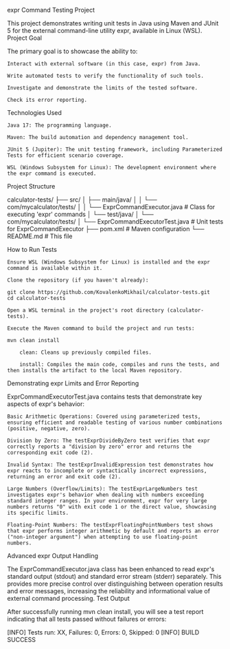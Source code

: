 expr Command Testing Project

This project demonstrates writing unit tests in Java using Maven and JUnit 5 for the external command-line utility expr, available in Linux (WSL).
Project Goal

The primary goal is to showcase the ability to:

    Interact with external software (in this case, expr) from Java.

    Write automated tests to verify the functionality of such tools.

    Investigate and demonstrate the limits of the tested software.

    Check its error reporting.

Technologies Used

    Java 17: The programming language.

    Maven: The build automation and dependency management tool.

    JUnit 5 (Jupiter): The unit testing framework, including Parameterized Tests for efficient scenario coverage.

    WSL (Windows Subsystem for Linux): The development environment where the expr command is executed.

Project Structure

calculator-tests/
├── src/
│   ├── main/java/
│   │   └── com/mycalculator/tests/
│   │       └── ExprCommandExecutor.java  # Class for executing 'expr' commands
│   └── test/java/
│       └── com/mycalculator/tests/
│           └── ExprCommandExecutorTest.java # Unit tests for ExprCommandExecutor
├── pom.xml                                 # Maven configuration
└── README.md                               # This file

How to Run Tests

    Ensure WSL (Windows Subsystem for Linux) is installed and the expr command is available within it.

    Clone the repository (if you haven't already):

    git clone https://github.com/KovalenkoMikhail/calculator-tests.git
    cd calculator-tests

    Open a WSL terminal in the project's root directory (calculator-tests).

    Execute the Maven command to build the project and run tests:

    mvn clean install

        clean: Cleans up previously compiled files.

        install: Compiles the main code, compiles and runs the tests, and then installs the artifact to the local Maven repository.

Demonstrating expr Limits and Error Reporting

ExprCommandExecutorTest.java contains tests that demonstrate key aspects of expr's behavior:

    Basic Arithmetic Operations: Covered using parameterized tests, ensuring efficient and readable testing of various number combinations (positive, negative, zero).

    Division by Zero: The testExprDivideByZero test verifies that expr correctly reports a "division by zero" error and returns the corresponding exit code (2).

    Invalid Syntax: The testExprInvalidExpression test demonstrates how expr reacts to incomplete or syntactically incorrect expressions, returning an error and exit code (2).

    Large Numbers (Overflow/Limits): The testExprLargeNumbers test investigates expr's behavior when dealing with numbers exceeding standard integer ranges. In your environment, expr for very large numbers returns "0" with exit code 1 or the direct value, showcasing its specific limits.

    Floating-Point Numbers: The testExprFloatingPointNumbers test shows that expr performs integer arithmetic by default and reports an error ("non-integer argument") when attempting to use floating-point numbers.

Advanced expr Output Handling

The ExprCommandExecutor.java class has been enhanced to read expr's standard output (stdout) and standard error stream (stderr) separately. This provides more precise control over distinguishing between operation results and error messages, increasing the reliability and informational value of external command processing.
Test Output

After successfully running mvn clean install, you will see a test report indicating that all tests passed without failures or errors:

[INFO] Tests run: XX, Failures: 0, Errors: 0, Skipped: 0
[INFO] BUILD SUCCESS

